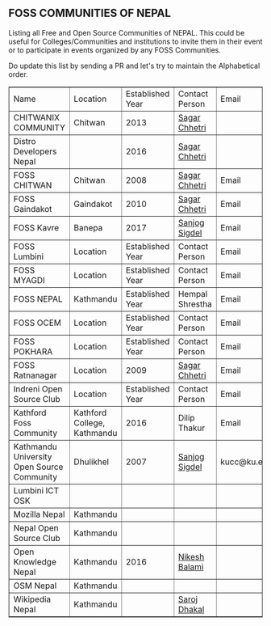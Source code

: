 ## FOSS COMMUNITIES OF NEPAL

Listing all Free and Open Source Communities of NEPAL. This could be useful for Colleges/Communities and institutions to invite them in their event or to participate in events organized by any FOSS Communities.

Do update this list by sending a PR and let's try to maintain the Alphabetical order.

<table class="table table-hover" border='1' style="text-align:centre;">
<tr>
    <td>Name</td>
    <td>Location</td>
    <td>Established Year</td>
    <td>Contact Person</td>
    <td>Email</td>
    <td>Online Links</td>
</tr>
<tr>
    <td>
    CHITWANIX COMMUNITY
    </td>
    <td>
    Chitwan
    </td>
    <td>2013</td>
    <td><a href="http://sagarchhetri.com.np">Sagar Chhetri</a></td>
    <td></td>
    <td></td>
</tr>
<tr>
    <td>Distro Developers Nepal </td>
    <td></td>
    <td>2016</td>
    <td><a href="http://sagarchhetri.com.np">Sagar Chhetri</a></td>
    <td></td>
    <td></td>
</tr>
<tr>
  <td>FOSS CHITWAN</td>
  <td>Chitwan</td>
  <td>2008</td>
  <td><a href="http://sagarchhetri.com.np">Sagar Chhetri</a></td>
  <td>Email</td>
  <td>Online Links</td>
  </tr>
  <tr>
  <td>FOSS Gaindakot</td>
  <td>Gaindakot</td>
  <td>2010</td>
  <td><a href="http://sagarchhetri.com.np">Sagar Chhetri</a></td>
  <td>Email</td>
  <td>Online Links</td>
  </tr>
    <tr>
  <td>FOSS Kavre</td>
  <td>Banepa</td>
  <td>2017</td>
  <td><a href="https://github.com/sigdelsanjog">Sanjog Sigdel</a></td>
  <td>Email</td>
  <td><a href="fosskavre.techjhola.com">Fosskavre - Wiki</a></td>
  </tr>
  <tr>
  <td>FOSS Lumbini</td>
  <td>Location</td>
  <td>Established Year</td>
  <td>Contact Person</td>
  <td>Email</td>
  <td>Online Links</td>
  </tr>
  <tr>
  <td>FOSS MYAGDI</td>
  <td>Location</td>
  <td>Established Year</td>
  <td>Contact Person</td>
  <td>Email</td>
  <td>Online Links</td>
  </tr>
  <tr>
  <td>FOSS NEPAL</td>
  <td>Kathmandu</td>
  <td>Established Year</td>
  <td>Hempal Shrestha</td>
  <td>Email</td>
  <td><a href="wiki.fossnepal.org">wiki.fossnepal.org</a></td>
  </tr>
  <tr>
  <td>FOSS OCEM</td>
  <td>Location</td>
  <td>Established Year</td>
  <td>Contact Person</td>
  <td>Email</td>
  <td>Online Links</td>
  </tr>
  <tr>
  <td>FOSS POKHARA</td>
  <td>Location</td>
  <td>Established Year</td>
  <td>Contact Person</td>
  <td>Email</td>
  <td>Online Links</td>
  </tr>
  <tr>
  <td>FOSS Ratnanagar</td>
  <td>Location</td>
  <td>2009</td>
  <td><a href="http://sagarchhetri.com.np">Sagar Chhetri</a></td>
  <td>Email</td>
  <td>Online Links</td>
  </tr>
  <tr>
  <td>Indreni Open Source Club</td>
  <td>Location</td>
  <td>Established Year</td>
  <td>Contact Person</td>
  <td>Email</td>
  <td>Online Links</td>
  </tr>
  <tr>
  <td>Kathford Foss Community</td>
  <td>Kathford College, Kathmandu</td>
  <td>2016</td>
  <td>Dilip Thakur</td>
  <td>Email</td>
  <td>Online Links</td>
  </tr>
  <tr>
  <td>Kathmandu University Open Source Community</td>
  <td>Dhulikhel</td>
  <td>2007</td>
  <td><a href="https://github.com/sigdelsanjog">Sanjog Sigdel</a></td>
  <td>kucc@ku.edu.np</td>
  <td><a href="https://github.com/kucc1997">github.com/kucc1997</a></td>
  </tr>
<tr>
  <td>Lumbini ICT OSK</td>
  <td></td>
  <td></td>
  <td></td>
  <td></td>
  <td></td>
  </tr>
  <tr>
  <td>Mozilla Nepal</td>
  <td>Kathmandu</td>
  <td></td>
  <td></td>
  <td></td>
  <td></td>
  </tr>
    <td>Nepal Open Source Club </td>
  <td>Kathmandu</td>
  <td></td>
  <td></td>
  <td></td>
  <td></td>
  </tr>
  <tr>
  <td>Open Knowledge Nepal</td>
  <td>Kathmandu</td>
  <td>2016</td>
  <td><a href="https://twitter.com/nikeshbalami">Nikesh Balami</a></td>
  <td></td>
  <td><a href="https://np.okfn.org/">np.okfn.org</a></td>
  </tr>
    <tr>
  <td>OSM Nepal</td>
  <td>Kathmandu</td>
  <td></td>
  <td></td>
  <td></td>
  <td></td>
  </tr>
  <tr>
  <td>Wikipedia Nepal</td>
  <td>Kathmandu</td>
  <td></td>
  <td><a href="https://twitter.com/sarojdhakal">Saroj Dhakal</a></td>
  <td></td>
  <td><a href="http://ne.wikipedia.org/">ne.wikipedia.org</a></td>
  </tr>

</table>
